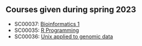 ## Courses given during spring 2023

  * SC00037: [Bioinformatics 1](https://github.com/bcfgothenburg/VT23/wiki/Bioinformatics-I)
  * SC00035: [R Programming](https://github.com/bcfgothenburg/VT23/wiki/R-programming)
  * SC00036: [Unix applied to genomic data](https://github.com/bcfgothenburg/VT23/wiki/Unix-applied-to-genomic-data)

